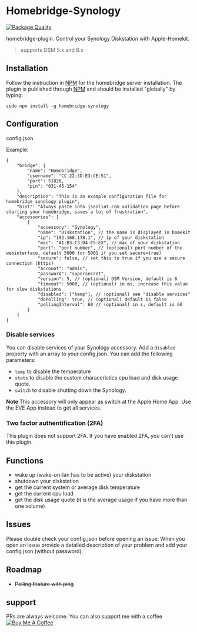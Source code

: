 # Homebridge-Synology

[![Package Quality](http://npm.packagequality.com/shield/homebridge-synology.svg)](http://packagequality.com/#?package=homebridge-synology)

homebridge-plugin. Control your Synology Diskstation with Apple-Homekit.

> supports DSM 5.x and 6.x

## Installation
Follow the instruction in [NPM](https://www.npmjs.com/package/homebridge) for the homebridge server installation. The plugin is published through [NPM](https://www.npmjs.com/package/homebridge-synology) and should be installed "globally" by typing:

    sudo npm install -g homebridge-synology

## Configuration

config.json

Example:

    {
        "bridge": {
            "name": "Homebridge",
            "username": "CC:22:3D:E3:CE:51",
            "port": 51826,
            "pin": "031-45-154"
        },
        "description": "This is an example configuration file for homebridge synology plugin",
        "hint": "Always paste into jsonlint.com validation page before starting your homebridge, saves a lot of frustration",
        "accessories": [
            {
                "accessory": "Synology",
                "name": "Diskstation", // the name is displayed in homekit
                "ip": "192.168.178.1", // ip of your diskstation
                "mac": "A1:B3:C3:D4:E5:EX", // mac of your diskstation
                "port": "port number", // (optional) port number of the webinterface, default 5000 (or 5001 if you set secure=true)
                "secure": false, // set this to true if you use a secure connection (https)
                "account": "admin",
                "password": "supersecret",
                "version": 5, // (optional) DSM Version, default is 6
                "timeout": 5000, // (optional) in ms, increase this value for slow diskstations
                "disabled": ["temp"], // (optional) see "disable services"
                "doPolling": true, // (optional) default is false
                "pollingInterval": 60 // (optional) in s, default is 60
            }
        ]
    }


### Disable services
You can disable services of your Synology accessory. Add a `disabled` property with an array to your config.json. You can add the following parameters:
- `temp` to disable the temperature
- `stats` to disable the custom characeristics cpu load and disk usage quote.
- `switch` to disable shutting down the Synology. 

**Note** This accessory will only appear as switch at the Apple Home App. Use the EVE App instead to get all services.

### Two factor authentification (2FA)
This plugin does not support 2FA. If you have enabled 2FA, you can't use this plugin.

## Functions
- wake up (wake-on-lan has to be active) your diskstation
- shutdown your diskstation
- get the current system or average disk temperature
- get the current cpu load
- get the disk usage quote (it is the average usage if you have more than one volume)

## Issues
Please double check your config.json before opening an issue.
When you open an issue provide a detailed description of your problem and add your config.json (without password).

## Roadmap
- ~~Polling feature with ping~~

## support
PRs are always welcome. You can also support me with a coffee <a href="https://www.buymeacoffee.com/himpler" target="_blank"><img src="https://www.buymeacoffee.com/assets/img/custom_images/orange_img.png" alt="Buy Me A Coffee" style="height: auto !important;width: auto !important;" ></a>
